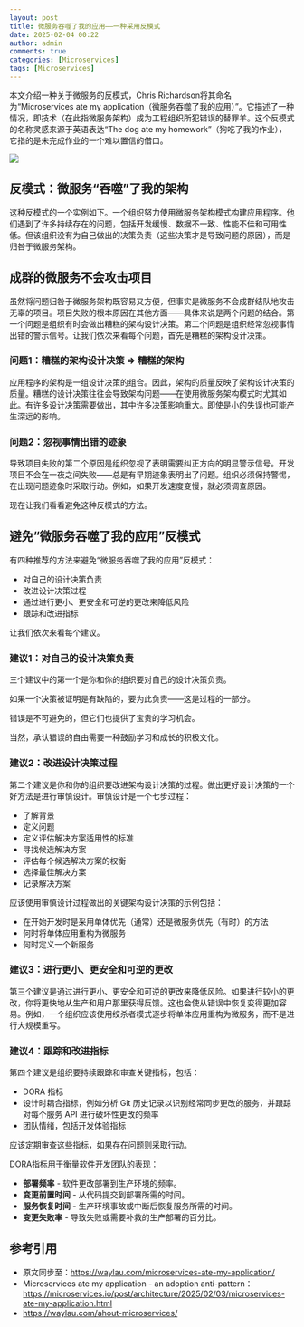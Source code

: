 ```yaml
---
layout: post
title: 微服务吞噬了我的应用——一种采用反模式
date: 2025-02-04 00:22
author: admin
comments: true
categories: [Microservices]
tags: [Microservices]
---
```



本文介绍一种关于微服务的反模式，Chris Richardson将其命名为“Microservices ate my application（微服务吞噬了我的应用）”。它描述了一种情况，即技术（在此指微服务架构）成为工程组织所犯错误的替罪羊。这个反模式的名称灵感来源于英语表达“The dog ate my homework”（狗吃了我的作业），它指的是未完成作业的一个难以置信的借口。


<!-- more -->

![](https://microservices.io/i/antipatterns/microservices-ate-my-application.png)

## 反模式：微服务“吞噬”了我的架构

这种反模式的一个实例如下。一个组织努力使用微服务架构模式构建应用程序。他们遇到了许多持续存在的问题，包括开发缓慢、数据不一致、性能不佳和可用性低。但该组织没有为自己做出的决策负责（这些决策才是导致问题的原因），而是归咎于微服务架构。

## 成群的微服务不会攻击项目

虽然将问题归咎于微服务架构既容易又方便，但事实是微服务不会成群结队地攻击无辜的项目。项目失败的根本原因在其他方面——具体来说是两个问题的结合。第一个问题是组织有时会做出糟糕的架构设计决策。第二个问题是组织经常忽视事情出错的警示信号。让我们依次来看每个问题，首先是糟糕的架构设计决策。

### 问题1：糟糕的架构设计决策 => 糟糕的架构

应用程序的架构是一组设计决策的组合。因此，架构的质量反映了架构设计决策的质量。糟糕的设计决策往往会导致架构问题——在使用微服务架构模式时尤其如此。有许多设计决策需要做出，其中许多决策影响重大。即使是小的失误也可能产生深远的影响。

### 问题2：忽视事情出错的迹象

导致项目失败的第二个原因是组织忽视了表明需要纠正方向的明显警示信号。开发项目不会在一夜之间失败——总是有早期迹象表明出了问题。组织必须保持警惕，在出现问题迹象时采取行动。例如，如果开发速度变慢，就必须调查原因。

现在让我们看看避免这种反模式的方法。

## 避免“微服务吞噬了我的应用”反模式

有四种推荐的方法来避免“微服务吞噬了我的应用”反模式：

- 对自己的设计决策负责
- 改进设计决策过程
- 通过进行更小、更安全和可逆的更改来降低风险
- 跟踪和改进指标

让我们依次来看每个建议。

### 建议1：对自己的设计决策负责

三个建议中的第一个是你和你的组织要对自己的设计决策负责。

如果一个决策被证明是有缺陷的，要为此负责——这是过程的一部分。

错误是不可避免的，但它们也提供了宝贵的学习机会。

当然，承认错误的自由需要一种鼓励学习和成长的积极文化。

### 建议2：改进设计决策过程

第二个建议是你和你的组织要改进架构设计决策的过程。做出更好设计决策的一个好方法是进行审慎设计。审慎设计是一个七步过程：

- 了解背景
- 定义问题
- 定义评估解决方案适用性的标准
- 寻找候选解决方案
- 评估每个候选解决方案的权衡
- 选择最佳解决方案
- 记录解决方案

应该使用审慎设计过程做出的关键架构设计决策的示例包括：
- 在开始开发时是采用单体优先（通常）还是微服务优先（有时）的方法
- 何时将单体应用重构为微服务
- 何时定义一个新服务

### 建议3：进行更小、更安全和可逆的更改

第三个建议是通过进行更小、更安全和可逆的更改来降低风险。如果进行较小的更改，你将更快地从生产和用户那里获得反馈。这也会使从错误中恢复变得更加容易。例如，一个组织应该使用绞杀者模式逐步将单体应用重构为微服务，而不是进行大规模重写。

### 建议4：跟踪和改进指标

第四个建议是组织要持续跟踪和审查关键指标，包括：

- DORA 指标
- 设计时耦合指标，例如分析 Git 历史记录以识别经常同步更改的服务，并跟踪对每个服务 API 进行破坏性更改的频率
- 团队情绪，包括开发体验指标

应该定期审查这些指标，如果存在问题则采取行动。 


DORA指标用于衡量软件开发团队的表现：

- **部署频率** - 软件更改部署到生产环境的频率。
- **变更前置时间** - 从代码提交到部署所需的时间。
- **服务恢复时间** - 生产环境事故或中断后恢复服务所需的时间。
- **变更失败率** - 导致失败或需要补救的生产部署的百分比。


## 参考引用

* 原文同步至：<https://waylau.com/microservices-ate-my-application/>
* Microservices ate my application - an adoption anti-pattern：<https://microservices.io/post/architecture/2025/02/03/microservices-ate-my-application.html>
* <https://waylau.com/ahout-microservices/>